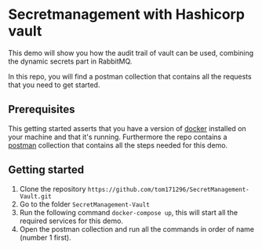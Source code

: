 # Secretmanagement with Hashicorp vault
This demo will show you how the audit trail of vault can be used, combining the dynamic secrets part in RabbitMQ.

In this repo, you will find a postman collection that contains all the requests that you need to get started.

## Prerequisites
This getting started asserts that you have a version of [docker](https://www.docker.com/) installed on your machine and that it's running. Furthermore the repo contains a [postman]() collection that contains all the steps needed for this demo.  

## Getting started
1. Clone the repository `https://github.com/tom171296/SecretManagement-Vault.git`
2. Go to the folder `SecretManagement-Vault`
3. Run the following command `docker-compose up`, this will start all the required services for this demo.
4. Open the postman collection and run all the commands in order of name (number 1 first).